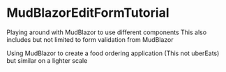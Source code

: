 # MudBlazorEditFormTutorial
Playing around with MudBlazor to use different components
This also includes but not limited to form validation from MudBlazor


Using MudBlazor to create a food ordering application (This not uberEats) but similar on a lighter scale
